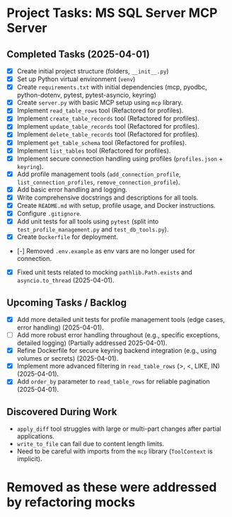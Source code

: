 # Project Tasks: MS SQL Server MCP Server

## Completed Tasks (2025-04-01)
-   [x] Create initial project structure (folders, `__init__.py`)
-   [x] Set up Python virtual environment (`venv`)
-   [x] Create `requirements.txt` with initial dependencies (mcp, pyodbc, python-dotenv, pytest, pytest-asyncio, keyring)
-   [x] Create `server.py` with basic MCP setup using `mcp` library.
-   [x] Implement `read_table_rows` tool (Refactored for profiles).
-   [x] Implement `create_table_records` tool (Refactored for profiles).
-   [x] Implement `update_table_records` tool (Refactored for profiles).
-   [x] Implement `delete_table_records` tool (Refactored for profiles).
-   [x] Implement `get_table_schema` tool (Refactored for profiles).
-   [x] Implement `list_tables` tool (Refactored for profiles).
-   [x] Implement secure connection handling using profiles (`profiles.json` + `keyring`).
-   [x] Add profile management tools (`add_connection_profile`, `list_connection_profiles`, `remove_connection_profile`).
-   [x] Add basic error handling and logging.
-   [x] Write comprehensive docstrings and descriptions for all tools.
-   [x] Create `README.md` with setup, profile usage, and Docker instructions.
-   [x] Configure `.gitignore`.
-   [x] Add unit tests for all tools using `pytest` (split into `test_profile_management.py` and `test_db_tools.py`).
-   [x] Create `Dockerfile` for deployment.
-   [-] Removed `.env.example` as env vars are no longer used for connection.
-   [x] Fixed unit tests related to mocking `pathlib.Path.exists` and `asyncio.to_thread` (2025-04-01).

## Upcoming Tasks / Backlog
-   [x] Add more detailed unit tests for profile management tools (edge cases, error handling) (2025-04-01).
-   [ ] Add more robust error handling throughout (e.g., specific exceptions, detailed logging) (Partially addressed 2025-04-01).
-   [x] Refine Dockerfile for secure keyring backend integration (e.g., using volumes or secrets) (2025-04-01).
-   [x] Implement more advanced filtering in `read_table_rows` (>, <, LIKE, IN) (2025-04-01).
-   [x] Add `order_by` parameter to `read_table_rows` for reliable pagination (2025-04-01).

## Discovered During Work
-   `apply_diff` tool struggles with large or multi-part changes after partial applications.
-   `write_to_file` can fail due to content length limits.
-   Need to be careful with imports from the `mcp` library (`ToolContext` is implicit).
# Removed as these were addressed by refactoring mocks